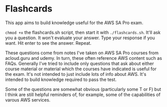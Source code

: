 # Flashcards

This app aims to build knowledge useful for the AWS SA Pro exam.

`chmod +x` the flashcards.sh script, then start it with `./flashcards.sh`. It'll ask you a question. It won't evaluate your answer. Type your response if you want. Hit enter to see the answer. Repeat.

These questions come from notes I've taken on AWS SA Pro courses from acloud.guru and udemy. In turn, these often reference AWS content such as FAQs. Generally I've tried to include only questions that ask about either course material or material which the courses have indicated is useful for the exam. It's not intended to just include lots of info about AWS. It's intended to build knowledge required to pass the test.

Some of the questions are somewhat obvious (particularly some T or F) but I think are still helpful reminders of, for example, some of the capabilities of varous AWS services.
